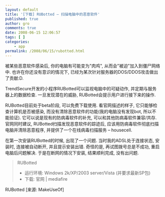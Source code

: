 ```yaml
---
layout: default
title: '[下载] RUBotted – 扫描电脑中的恶意软件'
published: true
author: gro
comments: true
date: 2008-06-15 12:06:57
tags: [ ]
categories:
    - app
permalink: /2008/06/15/rubotted.html
---
```

 被某些恶意软件感染后, 你的电脑有可能变为"肉鸡", 从而会"被迫"加入到僵尸网络中. 也许在你还没有意识的情况下, 已经为某次针对服务器的DOS/DDOS攻击做出了贡献:D.

TrendSecure开发的小程序RUBotted可以监视电脑中的可疑动作, 并定期与服务器上的数据检查. 一旦发现潜在的威胁, RUBotted会提示用户进行接下来的操作.

RUBotted目前处于beta阶段, 可以免费下载使用. 看官网描述的样子, 它只能够检查计算机是否被感染, 而没有清除恶意软件的功能(我的电脑没有发现bot, 所以不能验证). 它可以说是现有的防病毒软件的补充, 可以和其他防病毒软件兼容/共存. 官网同时建议, RUBotted扫描发现恶意软件的踪迹后, 应该用防病毒软件彻底扫描电脑并清除恶意程序, 并提供了一个在线病毒扫描服务 &#8211; housecell.

在第一次安装RUBotted的时候, 出现了一个问题. 当时我的ADSL处于连接状态, 安装时, 连接被自动断开, 并且提示安装出错. 奇怪的是, 再试图拨号总是不成功, 重启电脑后问题解决. 于是在断网的情况下安装, 结果顺利完成, 没有出问题.

> RUBotted
> 
>   * 运行环境: Windows 2k/XP/2003 server/Vista (并要求最新SP包)
>   * 下载: 官网 | mediafire

RUBotted [来源: MakeUseOf]